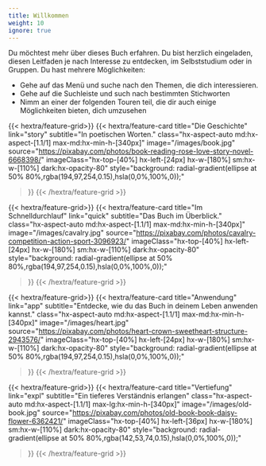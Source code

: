 ```yaml
---
title: Willkommen
weight: 10
ignore: true
---
```


Du möchtest mehr über dieses Buch erfahren. Du bist herzlich eingeladen, diesen Leitfaden je nach Interesse zu entdecken, im Selbststudium oder in Gruppen. Du hast mehrere Möglichkeiten:
- Gehe auf das Menü und suche nach den Themen, die dich interessieren.
- Gehe auf die Suchleiste und such nach bestimmten Stichworten
- Nimm an einer der folgenden Touren teil, die dir auch einige Möglichkeiten bieten, dich umzusehen


<div class="hx-mt-6"></div>

{{< hextra/feature-grid>}}
  {{< hextra/feature-card
    title="Die Geschichte"
    link="story"
    subtitle="In poetischen Worten."
    class="hx-aspect-auto md:hx-aspect-[1.1/1] max-md:hx-min-h-[340px]"
    image="/images/book.jpg"
    source="https://pixabay.com/photos/book-reading-rose-love-story-novel-6668398/"
    imageClass="hx-top-[40%] hx-left-[24px] hx-w-[180%] sm:hx-w-[110%] dark:hx-opacity-80"
    style="background: radial-gradient(ellipse at 50% 80%,rgba(194,97,254,0.15),hsla(0,0%,100%,0));"
  >}}
{{< /hextra/feature-grid >}}

{{< hextra/feature-grid>}}
  {{< hextra/feature-card
    title="Im Schnelldurchlauf"
    link="quick"
    subtitle="Das Buch im Überblick."
    class="hx-aspect-auto md:hx-aspect-[1.1/1] max-md:hx-min-h-[340px]"
    image="/images/cavalry.jpg"
    source="https://pixabay.com/photos/cavalry-competition-action-sport-3096923/"
    imageClass="hx-top-[40%] hx-left-[24px] hx-w-[180%] sm:hx-w-[110%] dark:hx-opacity-80"
    style="background: radial-gradient(ellipse at 50% 80%,rgba(194,97,254,0.15),hsla(0,0%,100%,0));"
  >}}
{{< /hextra/feature-grid >}}

{{< hextra/feature-grid>}}
  {{< hextra/feature-card
    title="Anwendung"
    link="app"
    subtitle="Entdecke, wie du das Buch in deinem Leben anwenden kannst."
    class="hx-aspect-auto md:hx-aspect-[1.1/1] max-md:hx-min-h-[340px]"
    image="/images/heart.jpg"
    source="https://pixabay.com/photos/heart-crown-sweetheart-structure-2943576/"
    imageClass="hx-top-[40%] hx-left-[24px] hx-w-[180%] sm:hx-w-[110%] dark:hx-opacity-80"
    style="background: radial-gradient(ellipse at 50% 80%,rgba(194,97,254,0.15),hsla(0,0%,100%,0));"
  >}}
{{< /hextra/feature-grid >}}

{{< hextra/feature-grid>}}
  {{< hextra/feature-card
    title="Vertiefung"
    link="expl"
    subtitle="Ein tieferes Verständnis erlangen"
    class="hx-aspect-auto md:hx-aspect-[1.1/1] max-lg:hx-min-h-[340px]"
    image="/images/old-book.jpg"
    source="https://pixabay.com/photos/old-book-book-daisy-flower-6362421/"
    imageClass="hx-top-[40%] hx-left-[36px] hx-w-[180%] sm:hx-w-[110%] dark:hx-opacity-80"
    style="background: radial-gradient(ellipse at 50% 80%,rgba(142,53,74,0.15),hsla(0,0%,100%,0));"
  >}}
{{< /hextra/feature-grid >}}
